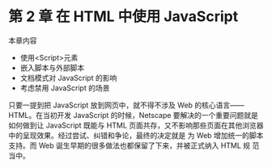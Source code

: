 # 第 2 章 在 HTML 中使用 JavaScript

本章内容 

* 使用&lt;Script&gt;元素 
*  嵌入脚本与外部脚本 
* 文档模式对 JavaScript 的影响 
* 考虑禁用 JavaScript 的场景

只要一提到把 JavaScript 放到网页中，就不得不涉及 Web 的核心语言——HTML。在当初开发 JavaScript 的时候，Netscape 要解决的一个重要问题就是如何做到让 JavaScript 既能与 HTML 页面共存，又不影响那些页面在其他浏览器中的呈现效果。经过尝试、纠错和争论，最终的决定就是 为 Web 增加统一的脚本支持。而 Web 诞生早期的很多做法也都保留了下来，并被正式纳入 HTML 规 范当中。

